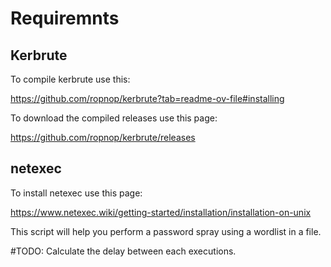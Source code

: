 # Requiremnts
## Kerbrute 
To compile kerbrute use this:

https://github.com/ropnop/kerbrute?tab=readme-ov-file#installing

To download the compiled releases use this page: 

https://github.com/ropnop/kerbrute/releases

## netexec
To install netexec use this page:

https://www.netexec.wiki/getting-started/installation/installation-on-unix

This script will help you perform a password spray using a wordlist in a file.

#TODO: Calculate the delay between each executions. 